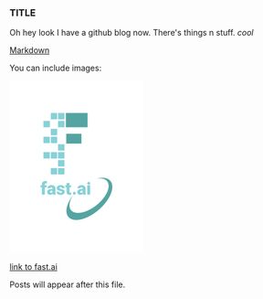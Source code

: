 ### TITLE

Oh hey look I have a github blog now.  There's things n stuff.  *cool*

[Markdown](https://guides.github.com/features/mastering-markdown/)

You can include images:

![Image of fast.ai logo](images/logo.png)

[link to fast.ai](https://www.fast.ai)

Posts will appear after this file. 
